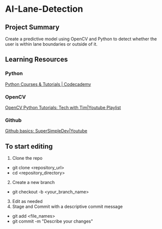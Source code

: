 # AI-Lane-Detection
## Project Summary
Create a predictive model using OpenCV and Python to detect whether the user is within lane boundaries or outside of it.

## Learning Resources
### Python
[Python Courses & Tutorials | Codecademy](https://www.codecademy.com/catalog/language/python) <br>
### OpenCV
[OpenCV Python Tutorials: Tech with Tim|Youtube Playlist](https://youtube.com/playlist?list=PLzMcBGfZo4-lUA8uGjeXhBUUzPYc6vZRn&si=THpsRr6dPth73Auj) <br>
### Github
[Github basics: SuperSimpleDev|Youtube](https://www.youtube.com/watch?v=hrTQipWp6co) <br>

## To start editing
1. Clone the repo<br>
  - git clone <repository_url>
  - cd <repository_directory>
2. Create a new branch<br>
  - git checkout -b <your_branch_name>
3. Edit as needed<br>
4. Stage and Commit with a descriptive commit message<br>
  - git add <file_names>
  - git commit -m "Describe your changes"


